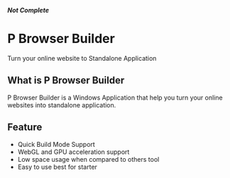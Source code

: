 ***Not Complete***
# P Browser Builder
Turn your online website to Standalone Application
## What is P Browser Builder
P Browser Builder is a Windows Application that help you turn your online websites into standalone application.
## Feature
* Quick Build Mode Support
* WebGL and GPU acceleration support
* Low space usage when compared to others tool
* Easy to use best for starter
